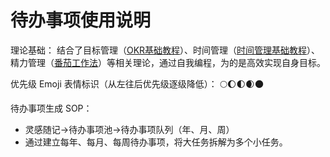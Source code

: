 # 待办事项使用说明

理论基础：
结合了目标管理（[OKR基础教程](learning/methodology/management/Target/OKR基础教程.md)）、时间管理（[时间管理基础教程](schedule/methodology/时间管理基础教程.md)）、精力管理（[番茄工作法](schedule/energy/番茄工作法.md)）等相关理论，通过自我编程，为的是高效实现自身目标。

优先级 Emoji 表情标识（从左往后优先级逐级降低）：
🌕🌔🌓🌒🌑

待办事项生成 SOP：
- 灵感随记->待办事项池->待办事项队列（年、月、周）
- 通过建立每年、每月、每周待办事项，将大任务拆解为多个小任务。